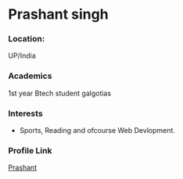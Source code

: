 # Prashant singh

### Location: 

UP/India

### Academics

1st year Btech student galgotias

### Interests

- Sports, Reading and ofcourse Web Devlopment.

### Profile Link

[Prashant](https://github.com/prashant5025)
